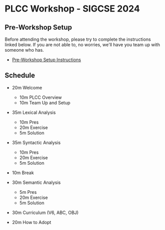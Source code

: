 # PLCC Workshop - SIGCSE 2024

## Pre-Workshop Setup

Before attending the workshop,
please try to complete the instructions linked below. If you are
not able to, no worries, we'll have you team up with someone who has.

* [Pre-Workshop Setup Instructions](PRE-WORKSHOP.md)

## Schedule

* 20m Welcome
    * 10m PLCC Overview
    * 10m Team Up and Setup

* 35m Lexical Analysis
    * 10m Pres
    * 20m Exercise
    * 5m Solution

* 35m Syntactic Analysis
    * 10m Pres
    * 20m Exercise
    * 5m Solution

* 10m Break

* 30m Semantic Analysis
    * 5m Pres
    * 20m Exercise
    * 5m Solution

* 30m Curriculum (V6, ABC, OBJ)

* 20m How to Adopt

